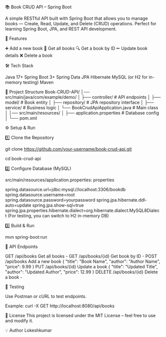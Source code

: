 📚 Book CRUD API – Spring Boot

A simple RESTful API built with Spring Boot that allows you to manage books — Create, Read, Update, and Delete (CRUD) operations.
Perfect for learning Spring Boot, JPA, and REST API development.

🚀 Features

➕ Add a new book
📖 Get all books
🔍 Get a book by ID
✏ Update book details
❌ Delete a book

🛠️ Tech Stack

Java 17+
Spring Boot 3+
Spring Data JPA
Hibernate
MySQL (or H2 for in-memory testing)
Maven

📂 Project Structure
Book-CRUD-API/
│── src/main/java/com/example/demo/
│   ├── controller/   # API endpoints
│   ├── model/        # Book entity
│   ├── repository/   # JPA repository interface
│   ├── service/      # Business logic
│   └── BookCrudApiApplication.java  # Main class
│
│── src/main/resources/
│   ├── application.properties  # Database config
│
└── pom.xml

⚙️ Setup & Run

1️⃣ Clone the Repository

git clone https://github.com/your-username/book-crud-api.git

cd book-crud-api

2️⃣ Configure Database (MySQL)

src/main/resources/application.properties: properties

spring.datasource.url=jdbc:mysql://localhost:3306/bookdb
spring.datasource.username=root
spring.datasource.password=yourpassword
spring.jpa.hibernate.ddl-auto=update
spring.jpa.show-sql=true
spring.jpa.properties.hibernate.dialect=org.hibernate.dialect.MySQL8Dialect
(For testing, you can switch to H2 in-memory DB)

3️⃣ Build & Run

mvn spring-boot:run

🔗 API Endpoints

GET	/api/books	Get all books	-
GET	/api/books/{id}	Get book by ID	-
POST	/api/books	Add a new book	{ "title": "Book Name", "author": "Author Name", "price": 9.99 }
PUT	/api/books/{id}	Update a book	{ "title": "Updated Title", "author": "Updated Author", "price": 12.99 }
DELETE	/api/books/{id}	Delete a book	-

🧪 Testing


Use Postman or cURL to test endpoints.

Example:
curl -X GET http://localhost:8080/api/books

📜 License
This project is licensed under the MIT License – feel free to use and modify it.

💡 Author
Lokeshkumar
